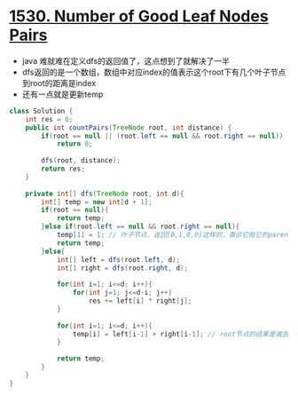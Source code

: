 # [1530. Number of Good Leaf Nodes Pairs](https://leetcode.com/problems/number-of-good-leaf-nodes-pairs/)

* java  难就难在定义dfs的返回值了，这点想到了就解决了一半
* dfs返回的是一个数组，数组中对应index的值表示这个root下有几个叶子节点到root的距离是index
* 还有一点就是更新temp

```java
class Solution {
    int res = 0;
    public int countPairs(TreeNode root, int distance) {
        if(root == null || (root.left == null && root.right == null))
            return 0;
        
        dfs(root, distance);
        return res;
    }
    
    private int[] dfs(TreeNode root, int d){
        int[] temp = new int[d + 1];
        if(root == null){
            return temp;
        }else if(root.left == null && root.right == null){
            temp[1] = 1; // 叶子节点，返回[0,1,0,0]这样的，表示它给它的parent到距离是1的个数贡献一个
            return temp;
        }else{
            int[] left = dfs(root.left, d);
            int[] right = dfs(root.right, d);
            
            for(int i=1; i<=d; i++){
                for(int j=1; j<=d-i; j++)
                    res += left[i] * right[j];
            }
            
            for(int i=1; i<=d; i++){
                temp[i] = left[i-1] + right[i-1]; // root节点的结果是减去自己然后综合左右
            }
            
            return temp;
        }
    }
}
```
